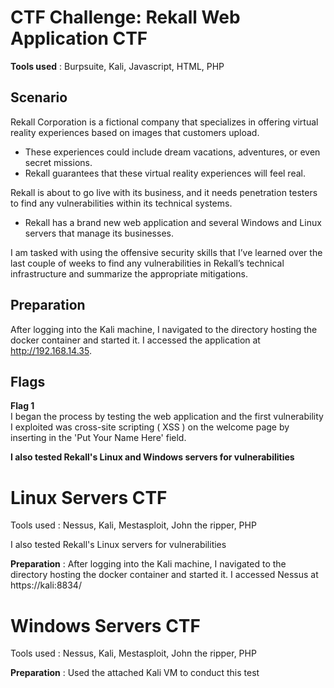 # CTF Challenge: Rekall Web Application CTF
**Tools used** : Burpsuite, Kali, Javascript, HTML, PHP

## Scenario 
Rekall Corporation is a fictional company that specializes in offering virtual reality experiences based on images that customers upload.
- These experiences could include dream vacations, adventures, or even secret missions.
- Rekall guarantees that these virtual reality experiences will feel real.
  
Rekall is about to go live with its business, and it needs penetration testers to find any vulnerabilities within its technical systems.
- Rekall has a brand new web application and several Windows and Linux servers that manage its businesses.

I am tasked with using the offensive security skills that I’ve learned over the last couple of weeks to find any vulnerabilities in Rekall’s technical infrastructure and summarize the appropriate mitigations.

## Preparation
After logging into the Kali machine, I navigated to the directory hosting the docker container and started it.
I accessed the application at http://192.168.14.35.

## Flags

**Flag 1** </br>
I began the process by testing the web application and the first vulnerability I exploited was
cross-site scripting ( XSS ) on the welcome page by inserting <script>alert('XSS');</script> in
the 'Put Your Name Here' field.



**I also tested Rekall's Linux and Windows servers for vulnerabilities**

# Linux Servers CTF
Tools used : Nessus, Kali, Mestasploit, John the ripper, PHP

I also tested Rekall's Linux servers for vulnerabilities

**Preparation** :
After logging into the Kali machine, I navigated to the directory hosting the docker container and started it.
I accessed Nessus at https://kali:8834/

# Windows Servers CTF
Tools used : Nessus, Kali, Mestasploit, John the ripper, PHP

**Preparation** :
Used the attached Kali VM to conduct this test

